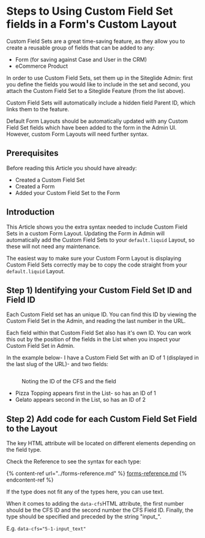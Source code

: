 # Steps to Using Custom Field Set fields in a Form's Custom Layout

Custom Field Sets are a great time-saving feature, as they allow you to create a reusable group of fields that can be added to any:

* Form (for saving against Case and User in the CRM)
* eCommerce Product

In order to use Custom Field Sets, set them up in the Siteglide Admin: first you define the fields you would like to include in the set and second, you attach the Custom Field Set to a Siteglide Feature (from the list above).

Custom Field Sets will automatically include a hidden field Parent ID, which links them to the feature.

Default Form Layouts should be automatically updated with any Custom Field Set fields which have been added to the form in the Admin UI. However, custom Form Layouts will need further syntax.

## Prerequisites

Before reading this Article you should have already:

* Created a Custom Field Set
* Created a Form
* Added your Custom Field Set to the Form

## Introduction

This Article shows you the extra syntax needed to include Custom Field Sets in a custom Form Layout. Updating the Form in Admin will automatically add the Custom Field Sets to your `default.liquid` Layout, so these will not need any maintenance.

The easiest way to make sure your Custom Form Layout is displaying Custom Field Sets correctly may be to copy the code straight from your `default.liquid` Layout.

## Step 1) Identifying your Custom Field Set ID and Field ID

Each Custom Field set has an unique ID. You can find this ID by viewing the Custom Field Set in the Admin, and reading the last number in the URL.

Each field within that Custom Field Set also has it's own ID. You can work this out by the position of the fields in the List when you inspect your Custom Field Set in Admin.

In the example below- I have a Custom Field Set with an ID of 1 (displayed in the last slug of the URL)- and two fields:

<figure><img src="../../../.gitbook/assets/Screenshot 2024-05-20 175014.png" alt=""><figcaption><p>Noting the ID of the CFS and the field</p></figcaption></figure>

* Pizza Topping appears first in the List- so has an ID of 1
* Gelato appears second in the List, so has an ID of 2

## Step 2) Add code for each Custom Field Set Field to the Layout

The key HTML attribute will be located on different elements depending on the field type.

Check the Reference to see the syntax for each type:

{% content-ref url="../forms-reference.md" %}
[forms-reference.md](../forms-reference.md)
{% endcontent-ref %}

If the type does not fit any of the types here, you can use text.

When it comes to adding the `data-cfs`HTML attribute, the first number should be the CFS ID and the second number the CFS Field ID. Finally, the type should be specified and preceded by the string "input\_".

E.g. `data-cfs="5-1-input_text"`

